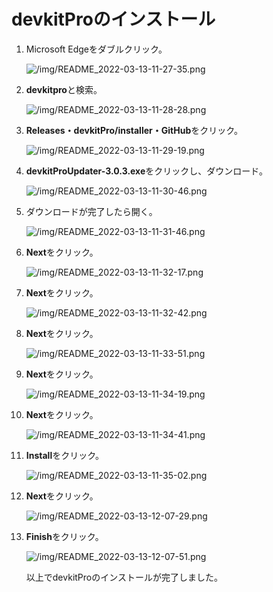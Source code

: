# devkitProのインストール

1. Microsoft Edgeをダブルクリック。

    ![/img/README_2022-03-13-11-27-35.png](/img/README_2022-03-13-11-27-35.png)

1. **devkitpro**と検索。

    ![/img/README_2022-03-13-11-28-28.png](/img/README_2022-03-13-11-28-28.png)

1. **Releases・devkitPro/installer・GitHub**をクリック。

    ![/img/README_2022-03-13-11-29-19.png](/img/README_2022-03-13-11-29-19.png)

1. **devkitProUpdater-3.0.3.exe**をクリックし、ダウンロード。

   ![/img/README_2022-03-13-11-30-46.png](/img/README_2022-03-13-11-30-46.png)

1. ダウンロードが完了したら開く。

    ![/img/README_2022-03-13-11-31-46.png](/img/README_2022-03-13-11-31-46.png)

1. **Next**をクリック。

    ![/img/README_2022-03-13-11-32-17.png](/img/README_2022-03-13-11-32-17.png)

1. **Next**をクリック。

    ![/img/README_2022-03-13-11-32-42.png](/img/README_2022-03-13-11-32-42.png)

1. **Next**をクリック。

    ![/img/README_2022-03-13-11-33-51.png](/img/README_2022-03-13-11-33-51.png)

1. **Next**をクリック。

    ![/img/README_2022-03-13-11-34-19.png](/img/README_2022-03-13-11-34-19.png)

1. **Next**をクリック。

    ![/img/README_2022-03-13-11-34-41.png](/img/README_2022-03-13-11-34-41.png)

1. **Install**をクリック。

    ![/img/README_2022-03-13-11-35-02.png](/img/README_2022-03-13-11-35-02.png)

1. **Next**をクリック。

    ![/img/README_2022-03-13-12-07-29.png](/img/README_2022-03-13-12-07-29.png)

1. **Finish**をクリック。

    ![/img/README_2022-03-13-12-07-51.png](/img/README_2022-03-13-12-07-51.png)

    以上でdevkitProのインストールが完了しました。
